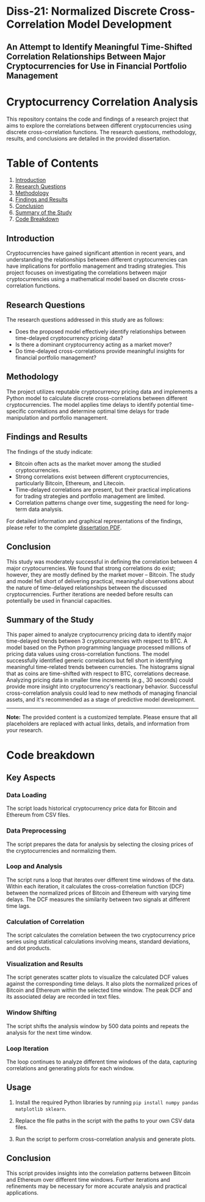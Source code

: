 # Diss-21: Normalized Discrete Cross-Correlation Model Development
## An Attempt to Identify Meaningful Time-Shifted Correlation Relationships Between Major Cryptocurrencies for Use in Financial Portfolio Management


# Cryptocurrency Correlation Analysis

This repository contains the code and findings of a research project that aims to explore the correlations between different cryptocurrencies using discrete cross-correlation functions. The research questions, methodology, results, and conclusions are detailed in the provided dissertation.

# Table of Contents

1. [Introduction](#introduction)
2. [Research Questions](#research-questions)
3. [Methodology](#methodology)
4. [Findings and Results](#findings-and-results)
5. [Conclusion](#conclusion)
6. [Summary of the Study](#summary-of-the-study)
7. [Code Breakdown](#code-breakdown) <!-- This is the link to your code breakdown section -->


## Introduction
Cryptocurrencies have gained significant attention in recent years, and understanding the relationships between different cryptocurrencies can have implications for portfolio management and trading strategies. This project focuses on investigating the correlations between major cryptocurrencies using a mathematical model based on discrete cross-correlation functions.

## Research Questions
The research questions addressed in this study are as follows:
- Does the proposed model effectively identify relationships between time-delayed cryptocurrency pricing data?
- Is there a dominant cryptocurrency acting as a market mover?
- Do time-delayed cross-correlations provide meaningful insights for financial portfolio management?

## Methodology
The project utilizes reputable cryptocurrency pricing data and implements a Python model to calculate discrete cross-correlations between different cryptocurrencies. The model applies time delays to identify potential time-specific correlations and determine optimal time delays for trade manipulation and portfolio management.

## Findings and Results
The findings of the study indicate:

- Bitcoin often acts as the market mover among the studied cryptocurrencies.
- Strong correlations exist between different cryptocurrencies, particularly Bitcoin, Ethereum, and Litecoin.
- Time-delayed correlations are present, but their practical implications for trading strategies and portfolio management are limited.
- Correlation patterns change over time, suggesting the need for long-term data analysis.

For detailed information and graphical representations of the findings, please refer to the complete [dissertation PDF](https://drive.google.com/file/d/1NCNtTMSytwDf03_aruw0vJIbHY8RFElb/view?usp=drive_link).


## Conclusion
This study was moderately successful in defining the correlation between 4 major cryptocurrencies. We found that strong correlations do exist; however, they are mostly defined by the market mover – Bitcoin. The study and model fell short of delivering practical, meaningful observations about the nature of time-delayed relationships between the discussed cryptocurrencies. Further iterations are needed before results can potentially be used in financial capacities.

## Summary of the Study
This paper aimed to analyze cryptocurrency pricing data to identify major time-delayed trends between 3 cryptocurrencies with respect to BTC. A model based on the Python programming language processed millions of pricing data values using cross-correlation functions. The model successfully identified generic correlations but fell short in identifying meaningful time-related trends between currencies. The histograms signal that as coins are time-shifted with respect to BTC, correlations decrease. Analyzing pricing data in smaller time increments (e.g., 30 seconds) could provide more insight into cryptocurrency's reactionary behavior. Successful cross-correlation analysis could lead to new methods of managing financial assets, and it's recommended as a stage of predictive model development.

---

**Note:** The provided content is a customized template. Please ensure that all placeholders are replaced with actual links, details, and information from your research.

# Code breakdown

## Key Aspects

### Data Loading

The script loads historical cryptocurrency price data for Bitcoin and Ethereum from CSV files.

### Data Preprocessing

The script prepares the data for analysis by selecting the closing prices of the cryptocurrencies and normalizing them.

### Loop and Analysis

The script runs a loop that iterates over different time windows of the data. Within each iteration, it calculates the cross-correlation function (DCF) between the normalized prices of Bitcoin and Ethereum with varying time delays. The DCF measures the similarity between two signals at different time lags.

### Calculation of Correlation

The script calculates the correlation between the two cryptocurrency price series using statistical calculations involving means, standard deviations, and dot products.

### Visualization and Results

The script generates scatter plots to visualize the calculated DCF values against the corresponding time delays. It also plots the normalized prices of Bitcoin and Ethereum within the selected time window. The peak DCF and its associated delay are recorded in text files.

### Window Shifting

The script shifts the analysis window by 500 data points and repeats the analysis for the next time window.

### Loop Iteration

The loop continues to analyze different time windows of the data, capturing correlations and generating plots for each window.

## Usage

1. Install the required Python libraries by running `pip install numpy pandas matplotlib sklearn`.

2. Replace the file paths in the script with the paths to your own CSV data files.

3. Run the script to perform cross-correlation analysis and generate plots.

## Conclusion

This script provides insights into the correlation patterns between Bitcoin and Ethereum over different time windows. Further iterations and refinements may be necessary for more accurate analysis and practical applications.





